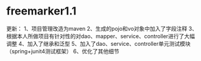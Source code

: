 # freemarker1.1
更新：
1、项目管理改造为maven
2、生成的pojo和vo对象中加入了字段注释
3、根据本人所做项目有针对性的对dao、mapper、service、controller进行了大幅调整
4、加入了继承和泛型
5、加入了dao、service、controller单元测试模块（spring+junit4测试框架）
6、优化了其他细节
